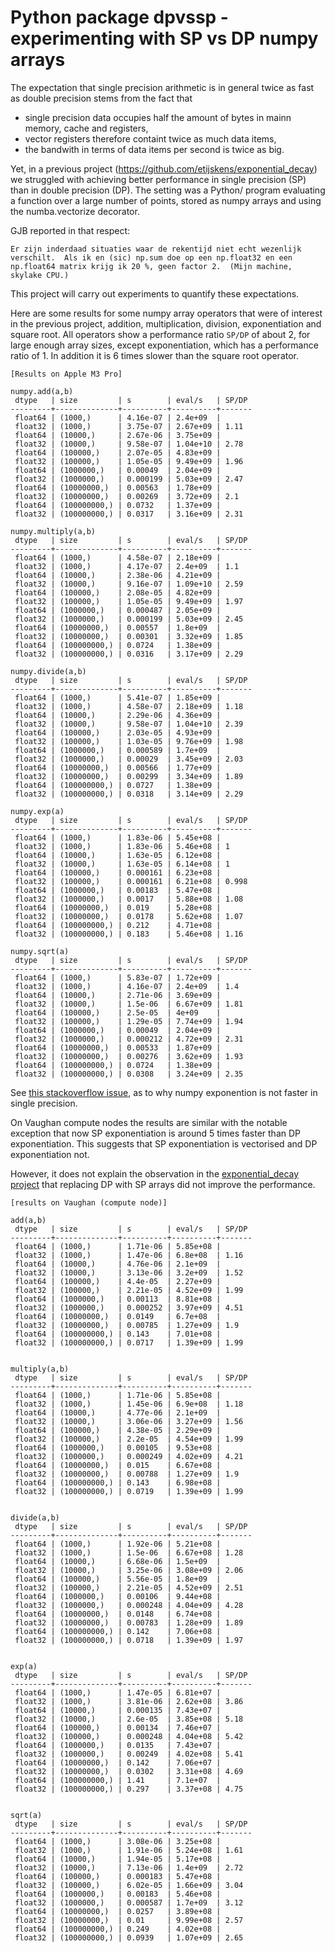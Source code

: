 # Python package dpvssp - experimenting with SP vs DP numpy arrays

The expectation that single precision arithmetic is in general twice as fast as double precision stems from the fact that

* single precision data occupies half the amount of bytes in mainn memory, cache and registers,
* vector registers therefore containt twice as much data items,
* the bandwith in terms of data items per second is twice as big.

Yet, in a previous project (https://github.com/etijskens/exponential_decay) we struggled with achieving better performance in single precision (SP) than in double precision (DP). The setting was a Python/ program evaluating a function over a large number of points, stored as numpy arrays and using the numba.vectorize decorator.

GJB reported in that respect:

    Er zijn inderdaad situaties waar de rekentijd niet echt wezenlijk verschilt.  Als ik en (sic) np.sum doe op een np.float32 en een np.float64 matrix krijg ik 20 %, geen factor 2.  (Mijn machine, skylake CPU.)

This project will carry out experiments to quantify these expectations.

Here are some results for some numpy array operators that were of interest in the previous project, addition, multiplication, division, exponentiation and square root. All operators show a performance ratio `SP/DP` of about 2, for large enough array sizes, except exponentiation, which has a performance ratio of 1. In addition it is 6 times slower than the square root operator.


    [Results on Apple M3 Pro]

    numpy.add(a,b)
     dtype   | size         | s        | eval/s   | SP/DP
    ---------+--------------+----------+----------+-------
     float64 | (1000,)      | 4.16e-07 | 2.4e+09  |     
     float32 | (1000,)      | 3.75e-07 | 2.67e+09 | 1.11
     float64 | (10000,)     | 2.67e-06 | 3.75e+09 |     
     float32 | (10000,)     | 9.58e-07 | 1.04e+10 | 2.78
     float64 | (100000,)    | 2.07e-05 | 4.83e+09 |     
     float32 | (100000,)    | 1.05e-05 | 9.49e+09 | 1.96
     float64 | (1000000,)   | 0.00049  | 2.04e+09 |     
     float32 | (1000000,)   | 0.000199 | 5.03e+09 | 2.47
     float64 | (10000000,)  | 0.00563  | 1.78e+09 |     
     float32 | (10000000,)  | 0.00269  | 3.72e+09 | 2.1 
     float64 | (100000000,) | 0.0732   | 1.37e+09 |     
     float32 | (100000000,) | 0.0317   | 3.16e+09 | 2.31
    
    numpy.multiply(a,b)
     dtype   | size         | s        | eval/s   | SP/DP
    ---------+--------------+----------+----------+-------
     float64 | (1000,)      | 4.58e-07 | 2.18e+09 |     
     float32 | (1000,)      | 4.17e-07 | 2.4e+09  | 1.1 
     float64 | (10000,)     | 2.38e-06 | 4.21e+09 |     
     float32 | (10000,)     | 9.16e-07 | 1.09e+10 | 2.59
     float64 | (100000,)    | 2.08e-05 | 4.82e+09 |     
     float32 | (100000,)    | 1.05e-05 | 9.49e+09 | 1.97
     float64 | (1000000,)   | 0.000487 | 2.05e+09 |     
     float32 | (1000000,)   | 0.000199 | 5.03e+09 | 2.45
     float64 | (10000000,)  | 0.00557  | 1.8e+09  |     
     float32 | (10000000,)  | 0.00301  | 3.32e+09 | 1.85
     float64 | (100000000,) | 0.0724   | 1.38e+09 |     
     float32 | (100000000,) | 0.0316   | 3.17e+09 | 2.29
     
    numpy.divide(a,b)
     dtype   | size         | s        | eval/s   | SP/DP
    ---------+--------------+----------+----------+-------
     float64 | (1000,)      | 5.41e-07 | 1.85e+09 |     
     float32 | (1000,)      | 4.58e-07 | 2.18e+09 | 1.18
     float64 | (10000,)     | 2.29e-06 | 4.36e+09 |     
     float32 | (10000,)     | 9.58e-07 | 1.04e+10 | 2.39
     float64 | (100000,)    | 2.03e-05 | 4.93e+09 |     
     float32 | (100000,)    | 1.03e-05 | 9.76e+09 | 1.98
     float64 | (1000000,)   | 0.000589 | 1.7e+09  |     
     float32 | (1000000,)   | 0.00029  | 3.45e+09 | 2.03
     float64 | (10000000,)  | 0.00566  | 1.77e+09 |     
     float32 | (10000000,)  | 0.00299  | 3.34e+09 | 1.89
     float64 | (100000000,) | 0.0727   | 1.38e+09 |     
     float32 | (100000000,) | 0.0318   | 3.14e+09 | 2.29
     
    numpy.exp(a)
     dtype   | size         | s        | eval/s   | SP/DP
    ---------+--------------+----------+----------+-------
     float64 | (1000,)      | 1.83e-06 | 5.45e+08 |     
     float32 | (1000,)      | 1.83e-06 | 5.46e+08 | 1   
     float64 | (10000,)     | 1.63e-05 | 6.12e+08 |     
     float32 | (10000,)     | 1.63e-05 | 6.14e+08 | 1   
     float64 | (100000,)    | 0.000161 | 6.23e+08 |     
     float32 | (100000,)    | 0.000161 | 6.21e+08 | 0.998
     float64 | (1000000,)   | 0.00183  | 5.47e+08 |     
     float32 | (1000000,)   | 0.0017   | 5.88e+08 | 1.08
     float64 | (10000000,)  | 0.019    | 5.28e+08 |     
     float32 | (10000000,)  | 0.0178   | 5.62e+08 | 1.07
     float64 | (100000000,) | 0.212    | 4.71e+08 |     
     float32 | (100000000,) | 0.183    | 5.46e+08 | 1.16
     
    numpy.sqrt(a)
     dtype   | size         | s        | eval/s   | SP/DP
    ---------+--------------+----------+----------+-------
     float64 | (1000,)      | 5.83e-07 | 1.72e+09 |     
     float32 | (1000,)      | 4.16e-07 | 2.4e+09  | 1.4 
     float64 | (10000,)     | 2.71e-06 | 3.69e+09 |     
     float32 | (10000,)     | 1.5e-06  | 6.67e+09 | 1.81
     float64 | (100000,)    | 2.5e-05  | 4e+09    |     
     float32 | (100000,)    | 1.29e-05 | 7.74e+09 | 1.94
     float64 | (1000000,)   | 0.00049  | 2.04e+09 |     
     float32 | (1000000,)   | 0.000212 | 4.72e+09 | 2.31
     float64 | (10000000,)  | 0.00533  | 1.87e+09 |     
     float32 | (10000000,)  | 0.00276  | 3.62e+09 | 1.93
     float64 | (100000000,) | 0.0724   | 1.38e+09 |     
     float32 | (100000000,) | 0.0308   | 3.24e+09 | 2.35

See [this stackoverflow issue](https://stackoverflow.com/questions/77028828/why-are-numpy-operations-with-float32-significantly-faster-than-float64), as to why numpy exponention is not faster in single precision.

On Vaughan compute nodes the results are similar with the notable exception that now SP exponentiation is around 5 times faster than DP exponentiation. This suggests that SP exponentiation is vectorised and DP exponentiation not. 

However, it does not explain the observation in the [exponential_decay project](https://github.com/etijskens/exponential_decay) that replacing DP with SP arrays did not improve the performance.

    [results on Vaughan (compute node)]

    add(a,b)
	 dtype   | size         | s        | eval/s   | SP/DP
	---------+--------------+----------+----------+-------
	 float64 | (1000,)      | 1.71e-06 | 5.85e+08 |      
	 float32 | (1000,)      | 1.47e-06 | 6.8e+08  | 1.16 
	 float64 | (10000,)     | 4.76e-06 | 2.1e+09  |      
	 float32 | (10000,)     | 3.13e-06 | 3.2e+09  | 1.52 
	 float64 | (100000,)    | 4.4e-05  | 2.27e+09 |      
	 float32 | (100000,)    | 2.21e-05 | 4.52e+09 | 1.99 
	 float64 | (1000000,)   | 0.00113  | 8.81e+08 |      
	 float32 | (1000000,)   | 0.000252 | 3.97e+09 | 4.51 
	 float64 | (10000000,)  | 0.0149   | 6.7e+08  |      
	 float32 | (10000000,)  | 0.00785  | 1.27e+09 | 1.9  
	 float64 | (100000000,) | 0.143    | 7.01e+08 |      
	 float32 | (100000000,) | 0.0717   | 1.39e+09 | 1.99 


    multiply(a,b)
	 dtype   | size         | s        | eval/s   | SP/DP
	---------+--------------+----------+----------+-------
	 float64 | (1000,)      | 1.71e-06 | 5.85e+08 |      
	 float32 | (1000,)      | 1.45e-06 | 6.9e+08  | 1.18 
	 float64 | (10000,)     | 4.77e-06 | 2.1e+09  |      
	 float32 | (10000,)     | 3.06e-06 | 3.27e+09 | 1.56 
	 float64 | (100000,)    | 4.38e-05 | 2.29e+09 |      
	 float32 | (100000,)    | 2.2e-05  | 4.54e+09 | 1.99 
	 float64 | (1000000,)   | 0.00105  | 9.53e+08 |      
	 float32 | (1000000,)   | 0.000249 | 4.02e+09 | 4.21 
	 float64 | (10000000,)  | 0.015    | 6.67e+08 |      
	 float32 | (10000000,)  | 0.00788  | 1.27e+09 | 1.9  
	 float64 | (100000000,) | 0.143    | 6.98e+08 |      
	 float32 | (100000000,) | 0.0719   | 1.39e+09 | 1.99 


    divide(a,b)
	 dtype   | size         | s        | eval/s   | SP/DP
	---------+--------------+----------+----------+-------
	 float64 | (1000,)      | 1.92e-06 | 5.21e+08 |      
	 float32 | (1000,)      | 1.5e-06  | 6.67e+08 | 1.28 
	 float64 | (10000,)     | 6.68e-06 | 1.5e+09  |      
	 float32 | (10000,)     | 3.25e-06 | 3.08e+09 | 2.06 
	 float64 | (100000,)    | 5.56e-05 | 1.8e+09  |      
	 float32 | (100000,)    | 2.21e-05 | 4.52e+09 | 2.51 
	 float64 | (1000000,)   | 0.00106  | 9.44e+08 |      
	 float32 | (1000000,)   | 0.000248 | 4.04e+09 | 4.28 
	 float64 | (10000000,)  | 0.0148   | 6.74e+08 |      
	 float32 | (10000000,)  | 0.00783  | 1.28e+09 | 1.89 
	 float64 | (100000000,) | 0.142    | 7.06e+08 |      
	 float32 | (100000000,) | 0.0718   | 1.39e+09 | 1.97 


    exp(a)
	 dtype   | size         | s        | eval/s   | SP/DP
	---------+--------------+----------+----------+-------
	 float64 | (1000,)      | 1.47e-05 | 6.81e+07 |      
	 float32 | (1000,)      | 3.81e-06 | 2.62e+08 | 3.86 
	 float64 | (10000,)     | 0.000135 | 7.43e+07 |      
	 float32 | (10000,)     | 2.6e-05  | 3.85e+08 | 5.18 
	 float64 | (100000,)    | 0.00134  | 7.46e+07 |      
	 float32 | (100000,)    | 0.000248 | 4.04e+08 | 5.42 
	 float64 | (1000000,)   | 0.0135   | 7.43e+07 |      
	 float32 | (1000000,)   | 0.00249  | 4.02e+08 | 5.41 
	 float64 | (10000000,)  | 0.142    | 7.06e+07 |      
	 float32 | (10000000,)  | 0.0302   | 3.31e+08 | 4.69 
	 float64 | (100000000,) | 1.41     | 7.1e+07  |      
	 float32 | (100000000,) | 0.297    | 3.37e+08 | 4.75 


    sqrt(a)
	 dtype   | size         | s        | eval/s   | SP/DP
	---------+--------------+----------+----------+-------
	 float64 | (1000,)      | 3.08e-06 | 3.25e+08 |      
	 float32 | (1000,)      | 1.91e-06 | 5.24e+08 | 1.61 
	 float64 | (10000,)     | 1.94e-05 | 5.17e+08 |      
	 float32 | (10000,)     | 7.13e-06 | 1.4e+09  | 2.72 
	 float64 | (100000,)    | 0.000183 | 5.47e+08 |      
	 float32 | (100000,)    | 6.02e-05 | 1.66e+09 | 3.04 
	 float64 | (1000000,)   | 0.00183  | 5.46e+08 |      
	 float32 | (1000000,)   | 0.000587 | 1.7e+09  | 3.12 
	 float64 | (10000000,)  | 0.0257   | 3.89e+08 |      
	 float32 | (10000000,)  | 0.01     | 9.99e+08 | 2.57 
	 float64 | (100000000,) | 0.249    | 4.02e+08 |      
	 float32 | (100000000,) | 0.0939   | 1.07e+09 | 2.65 


